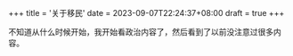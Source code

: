 +++
title = '关于移民'
date = 2023-09-07T22:24:37+08:00
draft = true
+++

不知道从什么时候开始，我开始看政治内容了，然后看到了以前没注意过很多内容。

